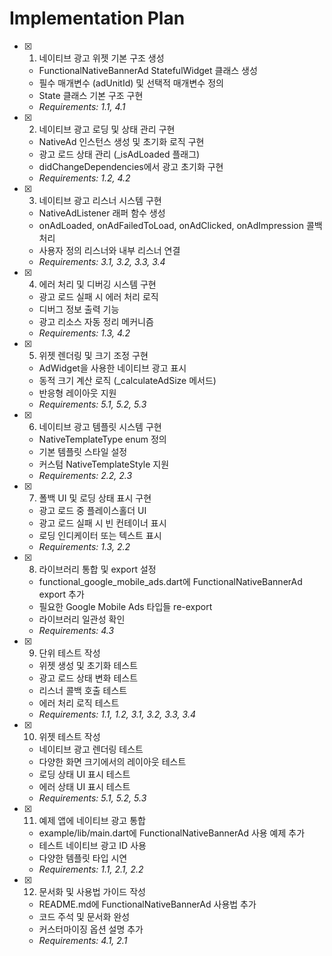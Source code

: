 # Implementation Plan

- [x] 1. 네이티브 광고 위젯 기본 구조 생성
  - FunctionalNativeBannerAd StatefulWidget 클래스 생성
  - 필수 매개변수 (adUnitId) 및 선택적 매개변수 정의
  - State 클래스 기본 구조 구현
  - _Requirements: 1.1, 4.1_

- [x] 2. 네이티브 광고 로딩 및 상태 관리 구현
  - NativeAd 인스턴스 생성 및 초기화 로직 구현
  - 광고 로드 상태 관리 (_isAdLoaded 플래그)
  - didChangeDependencies에서 광고 초기화 구현
  - _Requirements: 1.2, 4.2_

- [x] 3. 네이티브 광고 리스너 시스템 구현
  - NativeAdListener 래퍼 함수 생성
  - onAdLoaded, onAdFailedToLoad, onAdClicked, onAdImpression 콜백 처리
  - 사용자 정의 리스너와 내부 리스너 연결
  - _Requirements: 3.1, 3.2, 3.3, 3.4_

- [x] 4. 에러 처리 및 디버깅 시스템 구현
  - 광고 로드 실패 시 에러 처리 로직
  - 디버그 정보 출력 기능
  - 광고 리소스 자동 정리 메커니즘
  - _Requirements: 1.3, 4.2_

- [x] 5. 위젯 렌더링 및 크기 조정 구현
  - AdWidget을 사용한 네이티브 광고 표시
  - 동적 크기 계산 로직 (_calculateAdSize 메서드)
  - 반응형 레이아웃 지원
  - _Requirements: 5.1, 5.2, 5.3_

- [x] 6. 네이티브 광고 템플릿 시스템 구현
  - NativeTemplateType enum 정의
  - 기본 템플릿 스타일 설정
  - 커스텀 NativeTemplateStyle 지원
  - _Requirements: 2.2, 2.3_

- [x] 7. 폴백 UI 및 로딩 상태 표시 구현
  - 광고 로드 중 플레이스홀더 UI
  - 광고 로드 실패 시 빈 컨테이너 표시
  - 로딩 인디케이터 또는 텍스트 표시
  - _Requirements: 1.3, 2.2_

- [x] 8. 라이브러리 통합 및 export 설정
  - functional_google_mobile_ads.dart에 FunctionalNativeBannerAd export 추가
  - 필요한 Google Mobile Ads 타입들 re-export
  - 라이브러리 일관성 확인
  - _Requirements: 4.3_

- [x] 9. 단위 테스트 작성
  - 위젯 생성 및 초기화 테스트
  - 광고 로드 상태 변화 테스트
  - 리스너 콜백 호출 테스트
  - 에러 처리 로직 테스트
  - _Requirements: 1.1, 1.2, 3.1, 3.2, 3.3, 3.4_

- [x] 10. 위젯 테스트 작성
  - 네이티브 광고 렌더링 테스트
  - 다양한 화면 크기에서의 레이아웃 테스트
  - 로딩 상태 UI 표시 테스트
  - 에러 상태 UI 표시 테스트
  - _Requirements: 5.1, 5.2, 5.3_

- [x] 11. 예제 앱에 네이티브 광고 통합
  - example/lib/main.dart에 FunctionalNativeBannerAd 사용 예제 추가
  - 테스트 네이티브 광고 ID 사용
  - 다양한 템플릿 타입 시연
  - _Requirements: 1.1, 2.1, 2.2_

- [x] 12. 문서화 및 사용법 가이드 작성
  - README.md에 FunctionalNativeBannerAd 사용법 추가
  - 코드 주석 및 문서화 완성
  - 커스터마이징 옵션 설명 추가
  - _Requirements: 4.1, 2.1_